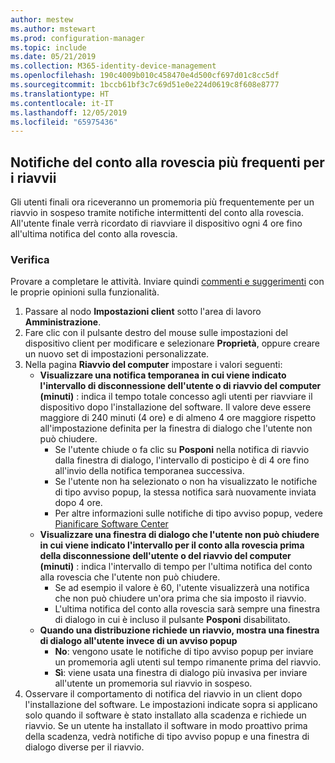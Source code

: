 ```yaml
---
author: mestew
ms.author: mstewart
ms.prod: configuration-manager
ms.topic: include
ms.date: 05/21/2019
ms.collection: M365-identity-device-management
ms.openlocfilehash: 190c4009b010c458470e4d500cf697d01c8cc5df
ms.sourcegitcommit: 1bccb61bf3c7c69d51e0e224d0619c8f608e8777
ms.translationtype: HT
ms.contentlocale: it-IT
ms.lasthandoff: 12/05/2019
ms.locfileid: "65975436"
---
```

## <a name="bkmk_restart"></a> Notifiche del conto alla rovescia più frequenti per i riavvii
<!--3976435-->
Gli utenti finali ora riceveranno un promemoria più frequentemente per un riavvio in sospeso tramite notifiche intermittenti del conto alla rovescia. All'utente finale verrà ricordato di riavviare il dispositivo ogni 4 ore fino all'ultima notifica del conto alla rovescia.

### <a name="try-it-out"></a>Verifica

Provare a completare le attività. Inviare quindi [commenti e suggerimenti](/sccm/core/understand/find-help#product-feedback) con le proprie opinioni sulla funzionalità.

1. Passare al nodo **Impostazioni client** sotto l'area di lavoro **Amministrazione**.
2. Fare clic con il pulsante destro del mouse sulle impostazioni del dispositivo client per modificare e selezionare **Proprietà**, oppure creare un nuovo set di impostazioni personalizzate.
3. Nella pagina **Riavvio del computer** impostare i valori seguenti:
   - **Visualizzare una notifica temporanea in cui viene indicato l'intervallo di disconnessione dell'utente o di riavvio del computer (minuti)** : indica il tempo totale concesso agli utenti per riavviare il dispositivo dopo l'installazione del software. Il valore deve essere maggiore di 240 minuti (4 ore) e di almeno 4 ore maggiore rispetto all'impostazione definita per la finestra di dialogo che l'utente non può chiudere.
      - Se l'utente chiude o fa clic su **Posponi** nella notifica di riavvio dalla finestra di dialogo, l'intervallo di posticipo è di 4 ore fino all'invio della notifica temporanea successiva.
      - Se l'utente non ha selezionato o non ha visualizzato le notifiche di tipo avviso popup, la stessa notifica sarà nuovamente inviata dopo 4 ore. 
      - Per altre informazioni sulle notifiche di tipo avviso popup, vedere [Pianificare Software Center](/sccm/apps/plan-design/plan-for-software-center#bkmk_impact)
   - **Visualizzare una finestra di dialogo che l'utente non può chiudere in cui viene indicato l'intervallo per il conto alla rovescia prima della disconnessione dell'utente o del riavvio del computer (minuti)** : indica l'intervallo di tempo per l'ultima notifica del conto alla rovescia che l'utente non può chiudere. 
      - Se ad esempio il valore è 60, l'utente visualizzerà una notifica che non può chiudere un'ora prima che sia imposto il riavvio. 
      - L'ultima notifica del conto alla rovescia sarà sempre una finestra di dialogo in cui è incluso il pulsante **Posponi** disabilitato.
   - **Quando una distribuzione richiede un riavvio, mostra una finestra di dialogo all'utente invece di un avviso popup** 
      - **No**: vengono usate le notifiche di tipo avviso popup per inviare un promemoria agli utenti sul tempo rimanente prima del riavvio.
      -  **Sì**: viene usata una finestra di dialogo più invasiva per inviare all'utente un promemoria sul riavvio in sospeso.
4. Osservare il comportamento di notifica del riavvio in un client dopo l'installazione del software. Le impostazioni indicate sopra si applicano solo quando il software è stato installato alla scadenza e richiede un riavvio. Se un utente ha installato il software in modo proattivo prima della scadenza, vedrà notifiche di tipo avviso popup e una finestra di dialogo diverse per il riavvio.
